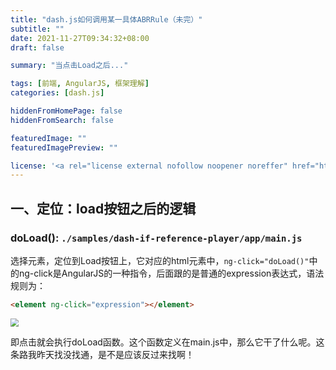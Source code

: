 ```yaml
---
title: "dash.js如何调用某一具体ABRRule（未完）"
subtitle: ""
date: 2021-11-27T09:34:32+08:00
draft: false

summary: "当点击Load之后..."

tags: [前端, AngularJS, 框架理解]
categories: [dash.js]

hiddenFromHomePage: false
hiddenFromSearch: false

featuredImage: ""
featuredImagePreview: ""

license: '<a rel="license external nofollow noopener noreffer" href="https://creativecommons.org/licenses/by-nc/4.0/" target="_blank">CC BY-NC 4.0</a>'
---
```






## 一、定位：load按钮之后的逻辑

### doLoad(): `./samples/dash-if-reference-player/app/main.js`

选择元素，定位到Load按钮上，它对应的html元素中，`ng-click="doLoad()"`中的ng-click是AngularJS的一种指令，后面跟的是普通的expression表达式，语法规则为：

```html
<element ng-click="expression"></element>
```

<img src="https://gitee.com/tanneho/pic/raw/master/img/202111262228745.png" style="zoom: 80%;" />

即点击就会执行doLoad函数。这个函数定义在main.js中，那么它干了什么呢。这条路我昨天找没找通，是不是应该反过来找啊！